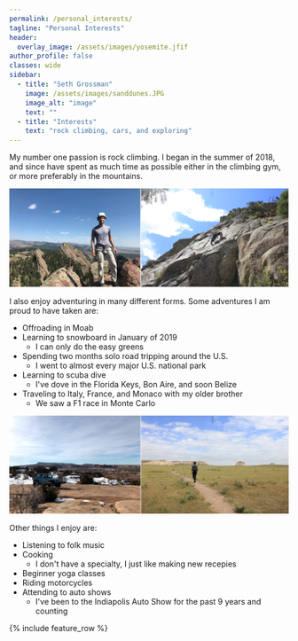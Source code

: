 ```yaml
---
permalink: /personal_interests/
tagline: "Personal Interests"
header:
  overlay_image: /assets/images/yosemite.jfif
author_profile: false
classes: wide
sidebar:
  - title: "Seth Grossman"
    image: /assets/images/sanddunes.JPG
    image_alt: "image"
    text: ""
  - title: "Interests"
    text: "rock climbing, cars, and exploring"
---
```

My number one passion is rock climbing. I began in the summer of 2018,
and since have spent as much time as possible either in the climbing gym, or more preferably in the mountains.


![Image of rock climbing](/assets/images/combined1.png)

I also enjoy adventuring in many different forms. Some adventures I am proud to have taken are:
* Offroading in Moab
* Learning to snowboard in January of 2019
	* I can only do the easy greens
* Spending two months solo road tripping around the U.S.
	* I went to almost every major U.S. national park
* Learning to scuba dive
	* I've dove in the Florida Keys, Bon Aire, and soon Belize
* Traveling to Italy, France, and Monaco with my older brother
	* We saw a F1 race in Monte Carlo



![Image of offroading](/assets/images/Offroading.jpg)


Other things I enjoy are:
* Listening to folk music
* Cooking
	* I don't have a specialty, I just like making new recepies
* Beginner yoga classes
* Riding motorcycles
* Attending to auto shows
	* I've been to the Indiapolis Auto Show for the past 9 years and counting

{% include feature_row %}


